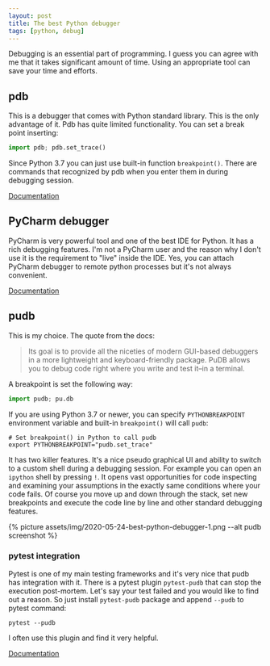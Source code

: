 ```yaml
---
layout: post
title: The best Python debugger
tags: [python, debug]
---
```

Debugging is an essential part of programming. I guess you can agree with me that it takes
significant amount of time. Using an appropriate tool can save your time and efforts.

## pdb

This is a debugger that comes with Python standard library. This is the only advantage of it. Pdb
has quite limited functionality. You can set a break point inserting:

```python
import pdb; pdb.set_trace()
```

Since Python 3.7 you can just use built-in function `breakpoint()`. There are commands that
recognized by pdb when you enter them in during debugging session.

[Documentation](https://docs.python.org/3/library/pdb.html)

## PyCharm debugger

PyCharm is very powerful tool and one of the best IDE for Python. It has a rich debugging features.
I'm not a PyCharm user and the reason why I don't use it is the requirement to "live" inside the
IDE. Yes, you can attach PyCharm debugger to remote python processes but it's not always
convenient.

[Documentation](https://www.jetbrains.com/help/pycharm/debugging-code.html)

## pudb

This is my choice. The quote from the docs:

> Its goal is to provide all the niceties of modern GUI-based debuggers in a more lightweight and
> keyboard-friendly package. PuDB allows you to debug code right where you write and test it–in a
> terminal.

A breakpoint is set the following way:

```python
import pudb; pu.db
```

If you are using Python 3.7 or newer, you can specify `PYTHONBREAKPOINT` environment variable and
built-in `breakpoint()` will call `pudb`:

```text
# Set breakpoint() in Python to call pudb
export PYTHONBREAKPOINT="pudb.set_trace"
```

It has two killer features. It's a nice pseudo graphical UI and ability to switch to a custom shell
during a debugging session. For example you can open an `ipython` shell by pressing `!`. It opens
vast opportunities for code inspecting and examining your assumptions in the exactly same conditions
where your code fails. Of course you move up and down through the stack, set new breakpoints and
execute the code line by line and other standard debugging features.

{% picture assets/img/2020-05-24-best-python-debugger-1.png --alt pudb screenshot %}

### pytest integration

Pytest is one of my main testing frameworks and it's very nice that pudb has integration with it.
There is a pytest plugin `pytest-pudb` that can stop the execution post-mortem. Let's say your test
failed and you would like to find out a reason. So just install `pytest-pudb` package and append
`--pudb` to pytest command:

```shell
pytest --pudb
```

I often use this plugin and find it very helpful.

[Documentation](https://documen.tician.de/pudb/)
